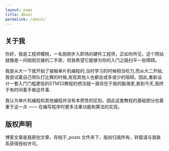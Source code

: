 ```yaml
---
layout: page
title: About
permalink: /about/
---
```


## 关于我
你好，我是工程师樱桃，一名刚刚步入职场的硬件工程师，正如你所见，这个网站就像是一间刚刚交接的二手房，但我希望它能够为你的入门之路扫平一些障碍。

我是从大一下就开始了接触单片机编程的,当时学习的时候相当吃力,而从大二开始,我尝试着自己带队打比赛的时候,发现其他人也都会或多或少的阻碍。因此,重新设计一套入门门槛更低的STM32教程的想法就一直存在于我的脑海里,直到今天,我终于有时间着手做这件事.

我认为单片机编程和其他编程并没有本质性的区别，因此这套教程的基础部分也着重于这一点 —— 在编写程序时更多注重功能和算法的实现。

<!-- 
国内一线互联网大厂计算机软件工程师、[知乎](https://www.zhihu.com/people/ning-meng-cheng-31-94)编程领域万赞答主。

[个人技术公众号](https://mp.weixin.qq.com/mp/homepage?__biz=MzkwOTE2OTY1Nw==&hid=1&sn=6395e40d884ce4dd3900a68a0f5a6b87&scene=18#wechat_redirect)分享编程学习路线、编程学习资源，记录技术成长，欢迎扫码添加：

![公众号二维码](https://github.com/lemonchann/images/raw/master/gzh/%E6%96%87%E6%9C%AB%E6%8E%A8%E5%B9%BF%E6%96%87%E6%A1%88.png) -->



## 版权声明

博客文章是我原创文章，存档于_posts 文件夹下，版权归我所有，转载请与我联系获得授权许可。
